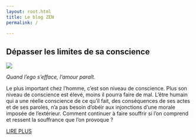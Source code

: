 ```yaml
---
layout: root.html
title: Le blog ZEN
permalink: /

---
```


<h2>Dépasser les limites de sa conscience</h2>
<img src ="https://images.unsplash.com/photo-1536623975707-c4b3b2af565d?ixid=MnwxMjA3fDB8MHxwaG90by1wYWdlfHx8fGVufDB8fHx8&ixlib=rb-1.2.1&auto=format&fit=crop&w=870&q=80" />

<i>Quand l’ego s’efface, l’amour paraît.</i>

Le plus important chez l’homme, c’est son niveau de conscience. Plus son niveau de conscience est élevé, moins il pourra faire de mal. L’être humain qui a une réelle conscience de ce qu’il fait, des conséquences de ses actes et de ses paroles, n’a pas besoin d’obéir aux injonctions d’une morale imposée de l’extérieur. Comment continuer à faire souffrir si l’on comprend et ressent la souffrance que l’on provoque ?

<div class="read-more"><a href="/blog/page-0/" class="read-more">LIRE PLUS</a></div>